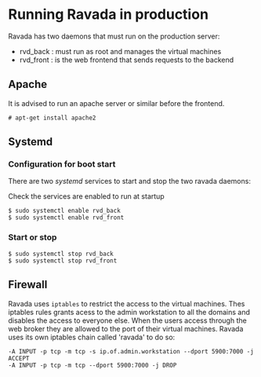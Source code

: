 # Running Ravada in production

Ravada has two daemons that must run on the production server:

- rvd_back : must run as root and manages the virtual machines
- rvd_front : is the web frontend that sends requests to the backend

## Apache

It is advised to run an apache server or similar before the frontend.

    # apt-get install apache2

## Systemd


### Configuration for boot start

There are two _systemd_ services to start and stop the two ravada daemons:


Check the services are enabled to run at startup

    $ sudo systemctl enable rvd_back
    $ sudo systemctl enable rvd_front

### Start or stop

    $ sudo systemctl stop rvd_back
    $ sudo systemctl stop rvd_front


## Firewall

Ravada uses `iptables` to restrict the access to the virtual machines. 
Thes iptables rules grants acess to the admin workstation to all the domains
and disables the access to everyone else.
When the users access through the web broker they are allowed to the port of
their virtual machines. Ravada uses its own iptables chain called 'ravada' to
do so:

    -A INPUT -p tcp -m tcp -s ip.of.admin.workstation --dport 5900:7000 -j ACCEPT
    -A INPUT -p tcp -m tcp --dport 5900:7000 -j DROP

